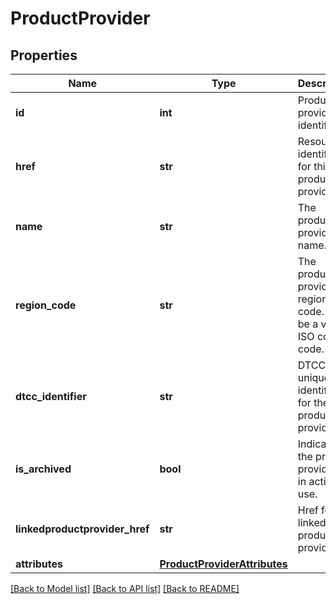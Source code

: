 # ProductProvider

## Properties
Name | Type | Description | Notes
------------ | ------------- | ------------- | -------------
**id** | **int** | Product provider identifier. | [optional] 
**href** | **str** | Resource identifier for this product provider. | [optional] 
**name** | **str** | The product provider name. | 
**region_code** | **str** | The product providers region code. Must be a valid ISO country code. | 
**dtcc_identifier** | **str** | DTCC&#x27;s unique identifier for the product provider. | [optional] 
**is_archived** | **bool** | Indicates if the product provider is in active use. | [optional] 
**linkedproductprovider_href** | **str** | Href for a linked product provider. | [optional] 
**attributes** | [**ProductProviderAttributes**](ProductProviderAttributes.md) |  | 

[[Back to Model list]](../README.md#documentation-for-models) [[Back to API list]](../README.md#documentation-for-api-endpoints) [[Back to README]](../README.md)

